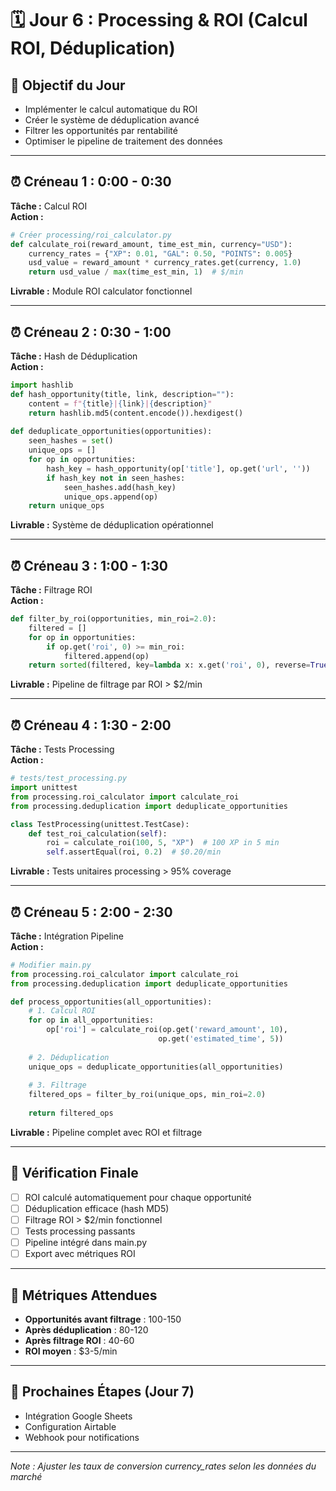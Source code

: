 # 🗓️ Jour 6 : Processing & ROI (Calcul ROI, Déduplication)

## 🎯 Objectif du Jour
- Implémenter le calcul automatique du ROI
- Créer le système de déduplication avancé
- Filtrer les opportunités par rentabilité
- Optimiser le pipeline de traitement des données

---

## ⏰ Créneau 1 : 0:00 - 0:30
**Tâche :** Calcul ROI  
**Action :**
```python
# Créer processing/roi_calculator.py
def calculate_roi(reward_amount, time_est_min, currency="USD"):
    currency_rates = {"XP": 0.01, "GAL": 0.50, "POINTS": 0.005}
    usd_value = reward_amount * currency_rates.get(currency, 1.0)
    return usd_value / max(time_est_min, 1)  # $/min
```
**Livrable :** Module ROI calculator fonctionnel

---

## ⏰ Créneau 2 : 0:30 - 1:00
**Tâche :** Hash de Déduplication  
**Action :**
```python
import hashlib
def hash_opportunity(title, link, description=""):
    content = f"{title}|{link}|{description}"
    return hashlib.md5(content.encode()).hexdigest()
    
def deduplicate_opportunities(opportunities):
    seen_hashes = set()
    unique_ops = []
    for op in opportunities:
        hash_key = hash_opportunity(op['title'], op.get('url', ''))
        if hash_key not in seen_hashes:
            seen_hashes.add(hash_key)
            unique_ops.append(op)
    return unique_ops
```
**Livrable :** Système de déduplication opérationnel

---

## ⏰ Créneau 3 : 1:00 - 1:30
**Tâche :** Filtrage ROI  
**Action :**
```python
def filter_by_roi(opportunities, min_roi=2.0):
    filtered = []
    for op in opportunities:
        if op.get('roi', 0) >= min_roi:
            filtered.append(op)
    return sorted(filtered, key=lambda x: x.get('roi', 0), reverse=True)
```
**Livrable :** Pipeline de filtrage par ROI > $2/min

---

## ⏰ Créneau 4 : 1:30 - 2:00
**Tâche :** Tests Processing  
**Action :**
```python
# tests/test_processing.py
import unittest
from processing.roi_calculator import calculate_roi
from processing.deduplication import deduplicate_opportunities

class TestProcessing(unittest.TestCase):
    def test_roi_calculation(self):
        roi = calculate_roi(100, 5, "XP")  # 100 XP in 5 min
        self.assertEqual(roi, 0.2)  # $0.20/min
```
**Livrable :** Tests unitaires processing > 95% coverage

---

## ⏰ Créneau 5 : 2:00 - 2:30
**Tâche :** Intégration Pipeline  
**Action :**
```python
# Modifier main.py
from processing.roi_calculator import calculate_roi
from processing.deduplication import deduplicate_opportunities

def process_opportunities(all_opportunities):
    # 1. Calcul ROI
    for op in all_opportunities:
        op['roi'] = calculate_roi(op.get('reward_amount', 10), 
                                 op.get('estimated_time', 5))
    
    # 2. Déduplication
    unique_ops = deduplicate_opportunities(all_opportunities)
    
    # 3. Filtrage
    filtered_ops = filter_by_roi(unique_ops, min_roi=2.0)
    
    return filtered_ops
```
**Livrable :** Pipeline complet avec ROI et filtrage

---

## 📜 Vérification Finale
- [ ] ROI calculé automatiquement pour chaque opportunité
- [ ] Déduplication efficace (hash MD5)
- [ ] Filtrage ROI > $2/min fonctionnel
- [ ] Tests processing passants
- [ ] Pipeline intégré dans main.py
- [ ] Export avec métriques ROI

---

## 🚮 Métriques Attendues
- **Opportunités avant filtrage** : 100-150
- **Après déduplication** : 80-120
- **Après filtrage ROI** : 40-60
- **ROI moyen** : $3-5/min

---

## 🚀 Prochaines Étapes (Jour 7)
- Intégration Google Sheets
- Configuration Airtable
- Webhook pour notifications

---

*Note : Ajuster les taux de conversion currency_rates selon les données du marché*
